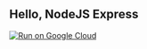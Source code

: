 Hello, NodeJS Express
---------------------

[![Run on Google Cloud](https://deploy.cloud.run/button.svg)](https://deploy.cloud.run)
